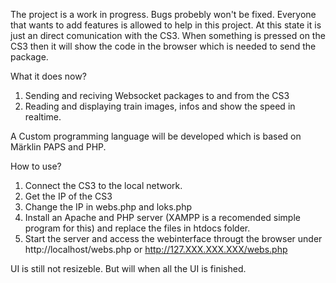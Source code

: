 The project is a work in progress. Bugs probebly won't be fixed. Everyone that wants to add features is allowed to help in this project. At this state it is just an direct comunication with the CS3. When something is pressed on the CS3 then it will show the code in the browser which is needed to send the package.

What it does now?

1. Sending and reciving Websocket packages to and from the CS3
2. Reading and displaying train images, infos and show the speed in realtime.

A Custom programming language will be developed which is based on Märklin PAPS and PHP.

How to use?

1. Connect the CS3 to the local network.
2. Get the IP of the CS3
3. Change the IP in webs.php and loks.php
4. Install an Apache and PHP server (XAMPP is a recomended simple program for this) and replace the files in htdocs folder.
5. Start the server and access the webinterface througt the browser under http://localhost/webs.php or http://127.XXX.XXX.XXX/webs.php


UI is still not resizeble. But will when all the UI is finished.
